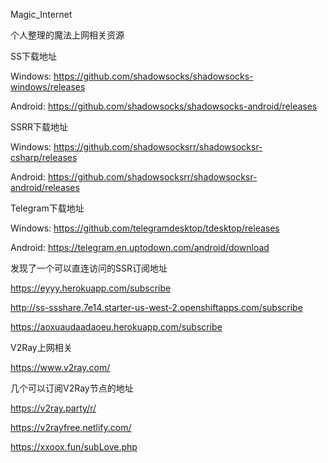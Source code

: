 
Magic_Internet

个人整理的魔法上网相关资源

SS下载地址

Windows: https://github.com/shadowsocks/shadowsocks-windows/releases

Android: https://github.com/shadowsocks/shadowsocks-android/releases

SSRR下载地址

Windows: https://github.com/shadowsocksrr/shadowsocksr-csharp/releases

Android: https://github.com/shadowsocksrr/shadowsocksr-android/releases

Telegram下载地址

Windows: https://github.com/telegramdesktop/tdesktop/releases

Android: https://telegram.en.uptodown.com/android/download

发现了一个可以直连访问的SSR订阅地址

https://eyyy.herokuapp.com/subscribe

http://ss-ssshare.7e14.starter-us-west-2.openshiftapps.com/subscribe

https://aoxuaudaadaoeu.herokuapp.com/subscribe

V2Ray上网相关

https://www.v2ray.com/

几个可以订阅V2Ray节点的地址

https://v2ray.party/r/

https://v2rayfree.netlify.com/

https://xxoox.fun/subLove.php